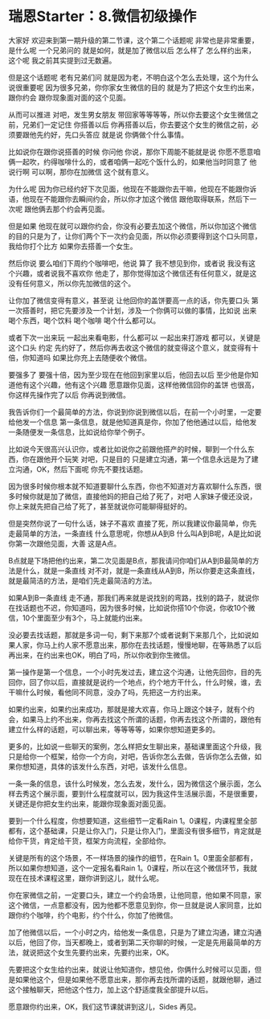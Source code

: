 # 瑞恩Starter：8.微信初级操作

大家好 欢迎来到第一期升级的第二节课，这个第二个话题呢 非常也是非常重要，是什么呢 一个兄弟问的 就是如何，就是加了微信以后 怎么样了 怎么样约出来，这个呢 我之前其实提到过无数遍。

但是这个话题呢 老有兄弟们问 就是因为老，不明白这个怎么去处理，这个为什么说很重要呢 因为很多兄弟，你你家女生微信的目的 就是为了把这个女生约出来，跟你约会 跟你现象面对面的这个见面。

从而可以推进 对吧，发生男女朋友 带回家等等等等，所以你去要这个女生微信之前，兄弟们一定记住 你搭善以后 你再搭善以后，你去要这个女生的微信之前，必须要跟他先约好，先口头答应 就是说 你俩做个什么事情。

比如说你在跟你说搭善的时候 你问他 你说，那你下周能不能就是说 你愿不愿意咱俩一起吹，约得咖啡什么的，或者咱俩一起吃个饭什么的，如果他当时同意了 他说行啊 可以啊，那你在加微信 这个就有意义。

为什么呢 因为你已经约好下次见面，他现在不能跟你去干嘛，他现在不能跟你诉语，他现在不能跟你去瞬间约会，所以你才加这个微信 跟他取得联系，然后下一次呢 跟他俩去那个约会再见面。

但是如果 他现在就可以跟你约会，你没有必要去加这个微信，所以你加这个微信的目的只是为了，让你们两个下一次约会见面，所以你必须要得到这个口头同意，我给你打个比方 如果你去搭善一个女生。

然后你说 要么咱们下周约个咖啡吧，他说 算了 我不想见到你，或者说 我没有这个兴趣，或者说我不喜欢你 他走了，那你觉得加这个微信还有任何意义，就是这没有任何意义，所以你先加微信的这个。

让你加了微信变得有意义，甚至说 让他回你的盖饼要高一点的话，你先要口头 第一次搭善时，把它先要涉及一个计划，涉及一个你俩可以做的事情，比如说 出来喝个东西，喝个饮料 喝个咖啡 喝个什么都可以。

或者下次一出来玩 一起出来看电影，什么都可以 一起出来打游戏 都可以，关键是这个口头 约定 先约好了，然后你再去收这个微信的就变得这个意义，就变得有十倍，你知道吗 如果比你充上去随便收个微信。

要强多了 要强十倍，因为至少现在在他回到家里以后，他回去以后 至少他是你知道他有这个兴趣，他有这个兴趣 愿意跟你见面，这样他微信回你的盖饼 也很高，你这样先操作完了以后 你再说到微信。

我告诉你们一个最简单的方法，你说到你说到微信以后，在前一个小时里，一定要给他发一个信息 第一条信息，就是他知道真是你，你加了他他通过以后，给他发一条随便发一条信息，比如说给你举个例子。

比如说今天很高兴认识你，或者比如说你之前跟他搭产的时候，聊到一个什么东西，你在跟他开个玩笑 对吧，只是目的 只是建立沟通，第一个信息永远是为了建立沟通，OK，然后下面呢 你先不要找话题。

因为很多时候你根本就不知道要聊什么东西，你也不知道对方喜欢聊什么东西，很多时候你就是加了微信，直接他妈的把自己给了死了，对吧 人家妹子傻还没说，你上来就先把自己给了死了，甚至就说你可能聊得挺好的。

但是突然你说了一句什么话，妹子不喜欢 直接了死，所以我建议你最简单，你先走最简单的方法，一条直线 什么意思呢，你想从A到B 什么叫A到B呢，A是比如说你第一次跟他见面，大善 这是A点。

B点就是下场把他约出来，第二次见面是B点，那我请问你咱们从A到B最简单的方法是什么，就是一条直线 对不对，就是一条直线从A到B，所以你要走这条直线，就是最简洁的方法，是咱们先走最简洁的方法。

如果A到B一条直线 走不通，那我们再来就是说找别的弯路，找别的路子，就说你在找话题也不迟，你知道吗，因为很多时候，比如说你搭10个你说，你收10个微信，10个里面至少有3个，马上就能约出来。

没必要去找话题，那就是多词一句，剩下来那7个或者说剩下来那几个，比如说如果人家，你马上约人家不愿意出来，那你在去找话题，慢慢地聊，在等熟悉了以后再出来，在约出来也OK，明白了吗，所以你收到你生微信。

第一操作是第一个信息，一个小时先发过去，建立这个沟通，让他先回你，目的先回你，回了你以后，直接就是说约一个地点，约个地方干什么，什么时候，谁，去干嘛什么时候，看他同不同意，没办了吗，先把这一方约出来。

如果约出来，如果约出来成功，那就是接大欢喜，你马上跟这个妹子，就有个约会，如果马上约不出来，你再去找这个所谓的话题，你再去找这个所谓的，跟他有建立什么样的话题，可以聊出来，等等等等，如果你想知道更多的。

更多的，比如说一些聊天的案例，怎么样把女生聊出来，基础课里面这个升级，我只是给你一个框架，给你一个方向，对吧，告诉你怎么去做，告诉你怎么去做，如果你想知道，具体的该发什么东西，对吧，该发什么信息。

一条一条的信息，该什么时候发，怎么去发，发什么，因为微信这个展示面，怎么样去秀这个展示面，要到什么程度就可以，因为我这件生活展示面，不是很重要，关键还是你把女生约出来，能跟你现象面对面见面。

要到一个什么程度，你想要知道，这些细节一定看Rain 1。0课程，内课程里全部都有，这个基础课，只是让你入门，只是让你入门，里面没有很多细节，肯定就是给你干货，肯定给干货，框架方向流程，全部给你。

关键是所有的这个场景，不一样场景的操作的细节，在Rain 1。0里面全部都有，所以如果你想知道，这个一定报名看Rain 1。0课程，所以在这个微信环节，我就现在在技术课程这里，跟你讲到这儿，就什么呢。

你在家微信之前，一定要口头，建立一个约会场景，让他同意，他如果不同意，家这个微信，一点意都没有，因为他都不愿意见到你，你一旦就是说人家同意，比如跟你约个咖啡，约个电影，约个什么，你加了他微信。

加了他微信以后，一个小时之内，给他发一条信息，只是为了建立沟通，建立沟通以后，他回了你，当天都晚上，或者到第二天你聊的时候，一定是先用最简单的方法，就说把这个女生先要约出来，先要约出来，OK。

先要把这个女生给约出来，就说让他知道你，想见他，你俩什么时候可以见面，但是如果他这个，但是如果他不愿意出来，那你再去找所谓的话题，就跟他聊，通过这个接触聊天，把他这个性力，加上这个舒适度我全部提升以后。

愿意跟你约出来，OK，我们这节课就讲到这儿，Sides 再见。